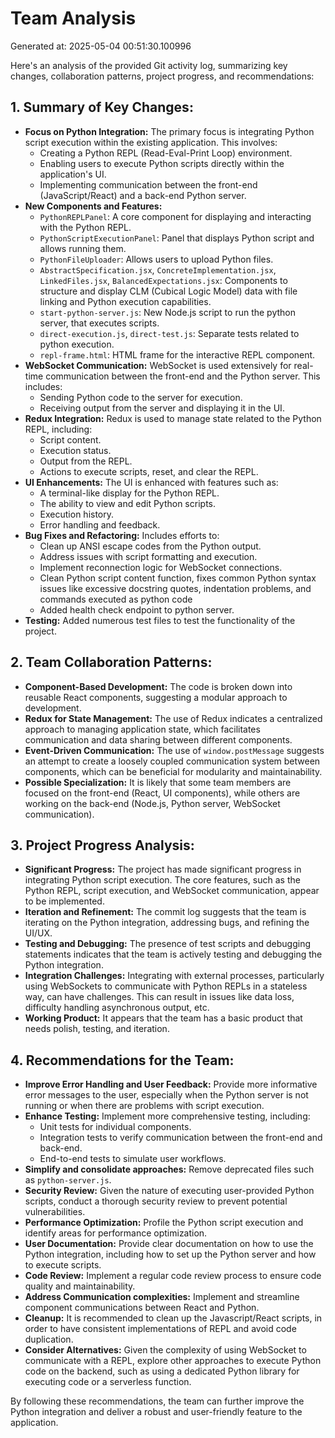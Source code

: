 # Team Analysis
Generated at: 2025-05-04 00:51:30.100996

Here's an analysis of the provided Git activity log, summarizing key changes, collaboration patterns, project progress, and recommendations:

## 1. Summary of Key Changes:

*   **Focus on Python Integration:** The primary focus is integrating Python script execution within the existing application. This involves:
    *   Creating a Python REPL (Read-Eval-Print Loop) environment.
    *   Enabling users to execute Python scripts directly within the application's UI.
    *   Implementing communication between the front-end (JavaScript/React) and a back-end Python server.
*   **New Components and Features:**
    *   `PythonREPLPanel`:  A core component for displaying and interacting with the Python REPL.
    *   `PythonScriptExecutionPanel`: Panel that displays Python script and allows running them.
    *   `PythonFileUploader`:  Allows users to upload Python files.
    *   `AbstractSpecification.jsx`, `ConcreteImplementation.jsx`, `LinkedFiles.jsx`, `BalancedExpectations.jsx`: Components to structure and display CLM (Cubical Logic Model) data with file linking and Python execution capabilities.
    *   `start-python-server.js`: New Node.js script to run the python server, that executes scripts.
    *   `direct-execution.js`, `direct-test.js`: Separate tests related to python execution.
    *   `repl-frame.html`:  HTML frame for the interactive REPL component.
*   **WebSocket Communication:**  WebSocket is used extensively for real-time communication between the front-end and the Python server. This includes:
    *   Sending Python code to the server for execution.
    *   Receiving output from the server and displaying it in the UI.
*   **Redux Integration:**  Redux is used to manage state related to the Python REPL, including:
    *   Script content.
    *   Execution status.
    *   Output from the REPL.
    *   Actions to execute scripts, reset, and clear the REPL.
*   **UI Enhancements:** The UI is enhanced with features such as:
    *   A terminal-like display for the Python REPL.
    *   The ability to view and edit Python scripts.
    *   Execution history.
    *   Error handling and feedback.
*   **Bug Fixes and Refactoring:** Includes efforts to:
    *   Clean up ANSI escape codes from the Python output.
    *   Address issues with script formatting and execution.
    *   Implement reconnection logic for WebSocket connections.
    *   Clean Python script content function, fixes common Python syntax issues like excessive docstring quotes, indentation problems, and commands executed as python code
    *   Added health check endpoint to python server.
*   **Testing:** Added numerous test files to test the functionality of the project.

## 2. Team Collaboration Patterns:

*   **Component-Based Development:** The code is broken down into reusable React components, suggesting a modular approach to development.
*   **Redux for State Management:** The use of Redux indicates a centralized approach to managing application state, which facilitates communication and data sharing between different components.
*   **Event-Driven Communication:**  The use of `window.postMessage` suggests an attempt to create a loosely coupled communication system between components, which can be beneficial for modularity and maintainability.
*   **Possible Specialization:** It is likely that some team members are focused on the front-end (React, UI components), while others are working on the back-end (Node.js, Python server, WebSocket communication).

## 3. Project Progress Analysis:

*   **Significant Progress:** The project has made significant progress in integrating Python script execution. The core features, such as the Python REPL, script execution, and WebSocket communication, appear to be implemented.
*   **Iteration and Refinement:** The commit log suggests that the team is iterating on the Python integration, addressing bugs, and refining the UI/UX.
*   **Testing and Debugging:** The presence of test scripts and debugging statements indicates that the team is actively testing and debugging the Python integration.
*   **Integration Challenges:** Integrating with external processes, particularly using WebSockets to communicate with Python REPLs in a stateless way, can have challenges. This can result in issues like data loss, difficulty handling asynchronous output, etc.
*   **Working Product:** It appears that the team has a basic product that needs polish, testing, and iteration.

## 4. Recommendations for the Team:

*   **Improve Error Handling and User Feedback:** Provide more informative error messages to the user, especially when the Python server is not running or when there are problems with script execution.
*   **Enhance Testing:** Implement more comprehensive testing, including:
    *   Unit tests for individual components.
    *   Integration tests to verify communication between the front-end and back-end.
    *   End-to-end tests to simulate user workflows.
*   **Simplify and consolidate approaches:** Remove deprecated files such as `python-server.js`.
*   **Security Review:** Given the nature of executing user-provided Python scripts, conduct a thorough security review to prevent potential vulnerabilities.
*   **Performance Optimization:** Profile the Python script execution and identify areas for performance optimization.
*   **User Documentation:** Provide clear documentation on how to use the Python integration, including how to set up the Python server and how to execute scripts.
*   **Code Review:** Implement a regular code review process to ensure code quality and maintainability.
*   **Address Communication complexities:** Implement and streamline component communications between React and Python.
*   **Cleanup:** It is recommended to clean up the Javascript/React scripts, in order to have consistent implementations of REPL and avoid code duplication.
*   **Consider Alternatives:** Given the complexity of using WebSocket to communicate with a REPL, explore other approaches to execute Python code on the backend, such as using a dedicated Python library for executing code or a serverless function.

By following these recommendations, the team can further improve the Python integration and deliver a robust and user-friendly feature to the application.
